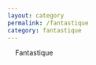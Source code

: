 ```yaml
---
layout: category
permalink: /fantastique
category: fantastique
---
```


&nbsp;&nbsp;&nbsp;&nbsp;Fantastique